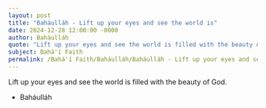 ```yaml
---
layout: post
title: "Baháulláh - Lift up your eyes and see the world is"
date: 2024-12-28 12:00:00 -0000
author: Baháulláh
quote: "Lift up your eyes and see the world is filled with the beauty of God."
subject: Bahá'í Faith
permalink: /Bahá'í Faith/Baháulláh/Baháulláh - Lift up your eyes and see the world is
---
```


Lift up your eyes and see the world is filled with the beauty of God.

- Baháulláh
